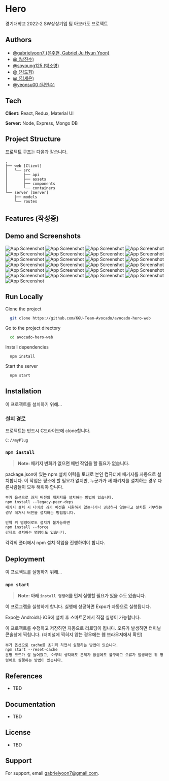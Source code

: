 
# Hero

경기대학교 2022-2 SW상상기업 팀 아보카도 프로젝트


## Authors

- [@gabrielyoon7 (윤주현, Gabriel Ju Hyun Yoon)](https://github.com/gabrielyoon7)
- [@ (남진수)](https://github.com/)
- [@soyoung125 (박소영)](https://github.com/soyoung125)
- [@ (김도희)](https://github.com/)
- [@ (김세은)](https://github.com/)
- [@yeonsu00 (김연수)](https://github.com/yeonsu00)


## Tech

**Client:** React, Redux, Material UI

**Server:** Node, Express, Mongo DB

## Project Structure

프로젝트 구조는 다음과 같습니다.

    .
    ├── web [Client]
    │   └── src
    │       ├── api
    │       ├── assets
    │       ├── components
    │       └── containers
    └── server [Server]
        ├── models
        └── routes
 
## Features (작성중)
<!-- 
    . [Client (Android/iOS Expo Application)]
    ├── 충전소 조회 (지도)
    │   ├── 충전소 실시간 검색
    │   ├── 지도 확대/축소/현위치
    │   │   └── 마커 클러스터링 적용
    │   ├── 충전소 리스트
    │   │   ├── 충전소 상태별 색상 표시
    │   │   └── 거리순 정렬
    │   ├── 충전소 조회
    │   │   ├── 충전소 간단 정보
    │   │   │    ├── 충전기 실시간 사용 정보
    │   │   │    └── 충전소 정보 간략히 제공
    │   │   └── 충전소 상세 정보
    │   │        ├── 충전소 정보 상세히 제공
    │   │        ├── 충전기 실시간 사용 정보
    │   │        ├── 충전기 사용 통계
    │   │        ├── 충전소 사용 통계
    │   │        ├── 즐겨찾기 등록
    │   │        └── 가까운 충전소 즉시 조회 및 이동
    │   ├── 충전소 필터링
    │   │   ├── 주차비 여부
    │   │   ├── 충전기 종류(DC차데모 / DC콤보 / AC완속 / AC3상)
    │   │   ├── 충전기 용량
    │   │   ├── 충전 방식
    │   │   ├── 충전기 상태
    │   │   ├── 이용자 제한
    │   │   └── 운영기관 필터링
    │   ├── 충전소 새로 고침
    │   └── 지도 테마 설정 (주간/야간 자동화)
    ├── 계정
    │   ├── 회원가입
    │   └── 로그인/로그아웃
    ├── 충전소 전국단위 검색
    │   ├── 충전소 지역/분류 선택 기능
    │   └── 검색 결과 리스트 출력 기능
    ├── 충전 일정 관리
    │   ├── (제작중)
    │   └── (제작중)
    └── 나의 자동차 설정
        ├── (제작중)
        └── (제작중)

    . [Server (Node.js Application)]
    └── App 사용에 필요한 RESTful API 형태로 구현

    . [Data Manager V2 ( Node.js Application )]
    ├── KECO로 부터 충전기 데이터 실시간 수신
    ├── KECO로 부터 수신 받은 데이터를 충전소와 충전기로 분리
    ├── 충전소와 충전기 데이터를 새 데이터로 overwrite (벌크형태로 저장/관리하여 속도 개선)
    ├── 충전기 사용 여부를 통계 데이터에 업데이트
    ├── 오래된 충전기 사용 통계는 자동 삭제
    └── 이 모든 과정을 주기적으로 자동 반복 처리 -->

## Demo and Screenshots

![App Screenshot](screenshots/01main.png)
![App Screenshot](screenshots/02signin.png)
![App Screenshot](screenshots/03groupfinder.png)
![App Screenshot](screenshots/03groupfinder.png)
![App Screenshot](screenshots/04groupcreator.png)
![App Screenshot](screenshots/05groupsearch.png)
![App Screenshot](screenshots/06groupenlist.png)
![App Screenshot](screenshots/07organizations.png)
![App Screenshot](screenshots/08organizationscreator.png)
![App Screenshot](screenshots/09grouporganizationenter.png)
![App Screenshot](screenshots/10grouporganizationfinder.png)
![App Screenshot](screenshots/11myworkspace.png)
![App Screenshot](screenshots/12readmeshort.png)
![App Screenshot](screenshots/13workspacereadme.png)
![App Screenshot](screenshots/14workspacecalendar.png)
![App Screenshot](screenshots/15workspacenotice.png)
![App Screenshot](screenshots/16workspacefunding.png)
![App Screenshot](screenshots/17workspacesettings.png)
![App Screenshot](screenshots/18workspacerating.png)
![App Screenshot](screenshots/19profile.png)
![App Screenshot](screenshots/20hr.png)
![App Screenshot](screenshots/21premium.png)
![App Screenshot](screenshots/22jobenlist.png)
![App Screenshot](screenshots/23jobfinder.png)
![App Screenshot](screenshots/24jobfindermodal.png)


## Run Locally

Clone the project

```bash
  git clone https://github.com/KGU-Team-Avocado/avocado-hero-web
```

Go to the project directory

```bash
  cd avocado-hero-web
```

Install dependencies

```bash
  npm install
```

Start the server

```bash
  npm start
```


## Installation

이 프로젝트를 설치하기 위해...

### 설치 경로

프로젝트는 반드시 C드라이브에 clone합니다.

    C://myPlug


### `npm install`

> **Note: 패키지 변화가 없으면 매번 작업을 할 필요가 없습니다.**

package.json에 있는 npm 설치 이력을 토대로 본인 컴퓨터에 패키지를 자동으로 설치합니다.
이 작업은 평소에 할 필요가 없지만, 누군가가 새 패키지를 설치하는 경우 다른사람들이 모두 해줘야 합니다.

    부가 옵션으로 과거 버전의 패키지를 설치하는 방법이 있습니다.
    npm install --legacy-peer-deps
    패키지 설치 시 더이상 과거 버전을 지원하지 않는다거나 권장하지 않는다고 설치를 거부하는 경우 레거시 버전을 설치하는 방법입니다.

    만약 위 명령어로도 설치가 불가능하면
    npm install --force
    강제로 설치하는 명령어도 있습니다.

각각의 폴더에서 npm 설치 작업을 진행하여야 합니다.
## Deployment

이 프로젝트를 실행하기 위해...

### `npm start`
> **Note: 아래 `install 명령어`를 먼저 실행할 필요가 있을 수도 있습니다.**

이 프로그램을 실행하게 합니다.
실행에 성공하면 Expo가 자동으로 실행됩니다.

Expo는 Android나 iOS에 설치 후 스마트폰에서 직접 실행이 가능합니다.

이 프로젝트를 수정하고 저장하면 자동으로 리로딩이 됩니다.
오류가 발생하면 터미널 콘솔창에 찍힙니다. (터미널에 찍히지 않는 경우에는 웹 브라우저에서 확인)

    부가 옵션으로 cache를 초기화 하면서 실행하는 방법이 있습니다.
    npm start --reset-cache
    분명 코드가 잘 들어갔고, 아무리 생각해도 문제가 없음에도 불구하고 오류가 발생하면 위 명령어로 실행하는 방법이 있습니다.


## References

- TBD


## Documentation
- TBD

## License

- TBD

## Support

For support, email gabrielyoon7@gmail.com.

